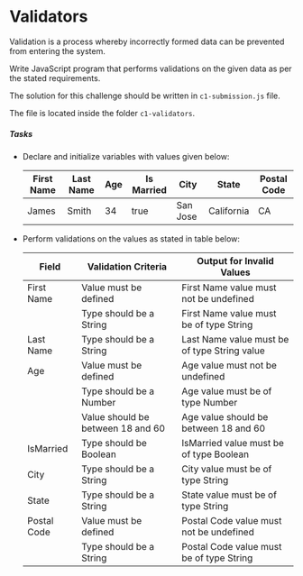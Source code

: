 # Validators
Validation is a process whereby incorrectly formed data can be prevented from entering the system.

Write JavaScript program that performs validations on the given data as per the stated requirements.

The solution for this challenge should be written in `c1-submission.js` file.

The file is located inside the folder `c1-validators`.

##### Tasks

- Declare and initialize variables with values given below:

    | First Name| Last Name | Age | Is Married | City | State | Postal Code | 
    |-|-|-|-|-|-|-
    | James| Smith | 34 | true | San Jose | California | CA |

- Perform validations on the values as stated in table below:

    |    Field                          | Validation Criteria                      | Output for Invalid Values                   
    |---------------------------------- | ---------------------------------------- | --------------------------------------------
    | First Name                        | Value must be defined                    | First Name value must not be undefined 
    |                                   | Type should be a String                    | First Name value must be of type String 
    | Last Name                         | Type should be a String                    | Last Name value must be of type String value
    | Age                               | Value must be defined                    | Age value must not be undefined             
    |                                   | Type should be a Number                    | Age value must be of type Number        
    |                                   | Value should be between 18 and 60        | Age value should be between 18 and 60   
    | IsMarried                         | Type should be Boolean                   | IsMarried value must be of type Boolean     
    | City                              | Type should be a String                    | City value must be of type String           
    | State                             | Type should be a String                | State value must be of type String          
    | Postal Code                       | Value must be defined                    | Postal Code value must not be undefined     
    |                                   | Type should be a String                    | Postal Code value must be of type String
